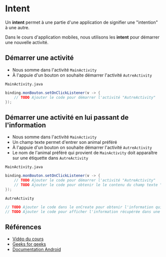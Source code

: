 # Intent

Un **intent** permet à une partie d'une application de signifier une "intention" à une autre.

Dans le cours d'application mobiles, nous utilisons les **intent** pour démarrer une nouvelle activité.

## Démarrer une activité

- Nous somme dans l'activité `MainActivity`
- À l'appuie d'un bouton on souhaite démarrer l'activité `AutreActivity`

`MainActivity.java`

```java
binding.monBouton.setOnClickListener(v -> {
    // TODO Ajouter le code pour démarrer l'activité "AutreActivity"
});
```

## Démarrer une activité en lui passant de l'information

- Nous somme dans l'activité `MainActivity`
- Un champ texte permet d'entrer son animal préféré
- À l'appuie d'un bouton on souhaite démarrer l'activité `AutreActivity`
- Le nom de l'animal préféré qui provient de `MainActivity` doit apparaître sur une étiquette dans `AutreActivity`

`MainActivity.java`

```java
binding.monBouton.setOnClickListener(v -> {
    // TODO Ajouter le code pour démarrer l'activité "AutreActivity"
    // TODO Ajouter le code pour obtenir le le contenu du champ texte "monChampTexte" et le communiquer à "AutreActivity"
});
```

`AutreActivity`

```java
// TODO Ajouter le code dans le onCreate pour obtenir l'information qui provient de `MainActivity`
// TODO Ajouter le code pour afficher l'information récupérée dans une étiquette nommée "monAnimal"
```

## Références

- [Vidéo du cours](https://www.youtube.com/watch?v=Zu2pd6vOxMM)
- [Geeks for geeks](https://www.geeksforgeeks.org/how-to-use-putextra-and-getextra-for-string-data-in-android/)
- [Documentation Android](https://developer.android.com/reference/android/content/Intent)
